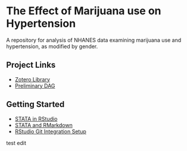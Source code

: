 # The Effect of Marijuana use on Hypertension
A repository for analysis of NHANES data examining marijuana use and hypertension, as modified by gender.

## Project Links

 * [Zotero Library](https://www.zotero.org/groups/4332547/cannabis_use__hypertension_-_epi_536)
 * [Preliminary DAG](https://matthew-hoctor.github.io/Marijuana-HTN---EPI536/DAG.html)

## Getting Started

 * [STATA in RStudio](https://bookdown.org/yihui/rmarkdown-cookbook/eng-stata.html)
 * [STATA and RMarkdown](https://www.ssc.wisc.edu/~hemken/Stataworkshops/Stata%20and%20R%20Markdown/StataMarkdown.html)
 * [RStudio Git Integration Setup](https://happygitwithr.com/rstudio-git-github.html)


test edit